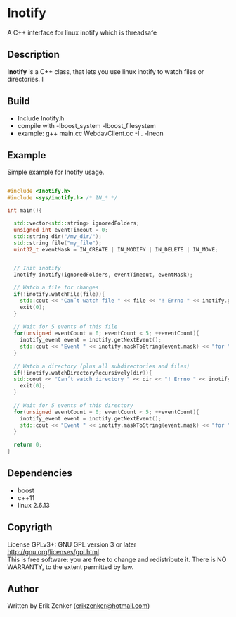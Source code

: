 Inotify 
=======
A C++ interface for linux inotify which is threadsafe

## Description ##
 __Inotify__ is a C++ class, that lets you use linux inotify to watch files or directories.
I

## Build ##
   + Include Inotify.h
   + compile with -lboost_system -lboost_filesystem
   + example: g++ main.cc WebdavClient.cc -I . -lneon

## Example ##
Simple example for Inotify usage.
```c++

#include <Inotify.h>
#include <sys/inotify.h> /* IN_* */

int main(){

  std::vector<std::string> ignoredFolders;
  unsigned int eventTimeout = 0;
  std::string dir("/my_dir/");
  std::string file("my_file");
  uint32_t eventMask = IN_CREATE | IN_MODIFY | IN_DELETE | IN_MOVE;


  // Init inotify
  Inotify inotify(ignoredFolders, eventTimeout, eventMask);

  // Watch a file for changes
  if(!inotify.watchFile(file)){
    std::cout << "Can´t watch file " << file << "! Errno " << inotify.getLastError() <<std::endl;
    exit(0);
  }
  
  // Wait for 5 events of this file
  for(unsigned eventCount = 0; eventCount < 5; ++eventCount){
    inotify_event event = inotify.getNextEvent();
    std::cout << "Event " << inotify.maskToString(event.mask) << "for " << file << " was triggered!" << std::endl;
  }
  
  // Watch a directory (plus all subdirectories and files)
  if(!inotify.watchDirectoryRecursively(dir)){
  std::cout << "Can´t watch directory " << dir << "! Errno " << inotify.getLastError() <<std::endl;
    exit(0);
  }
  
  // Wait for 5 events of this directory
  for(unsigned eventCount = 0; eventCount < 5; ++eventCount){
    inotify_event event = inotify.getNextEvent();
    std::cout << "Event " << inotify.maskToString(event.mask) << "for " << file << " was triggered!" << std::endl;
  }
  
  return 0;
}

```
   
## Dependencies ##
 + boost
 + c++11
 + linux 2.6.13

## Copyrigth
License GPLv3+: GNU GPL version 3 or later <http://gnu.org/licenses/gpl.html>.  
This is free software: you are free to change and redistribute it.  There is NO WARRANTY, to the extent permitted by law.

## Author ##
Written by Erik Zenker (erikzenker@hotmail.com)
